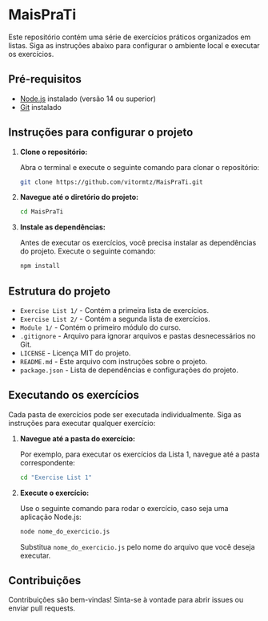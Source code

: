 
# MaisPraTi

Este repositório contém uma série de exercícios práticos organizados em listas. Siga as instruções abaixo para configurar o ambiente local e executar os exercícios.

## Pré-requisitos

- [Node.js](https://nodejs.org/en/) instalado (versão 14 ou superior)
- [Git](https://git-scm.com/) instalado

## Instruções para configurar o projeto

1. **Clone o repositório:**

   Abra o terminal e execute o seguinte comando para clonar o repositório:

   ```bash
   git clone https://github.com/vitormtz/MaisPraTi.git
   ```

2. **Navegue até o diretório do projeto:**

   ```bash
   cd MaisPraTi
   ```

3. **Instale as dependências:**

   Antes de executar os exercícios, você precisa instalar as dependências do projeto. Execute o seguinte comando:

   ```bash
   npm install
   ```

## Estrutura do projeto

- `Exercise List 1/` - Contém a primeira lista de exercícios.
- `Exercise List 2/` - Contém a segunda lista de exercícios.
- `Module 1/` - Contém o primeiro módulo do curso.
- `.gitignore` - Arquivo para ignorar arquivos e pastas desnecessários no Git.
- `LICENSE` - Licença MIT do projeto.
- `README.md` - Este arquivo com instruções sobre o projeto.
- `package.json` - Lista de dependências e configurações do projeto.

## Executando os exercícios

Cada pasta de exercícios pode ser executada individualmente. Siga as instruções para executar qualquer exercício:

1. **Navegue até a pasta do exercício:**

   Por exemplo, para executar os exercícios da Lista 1, navegue até a pasta correspondente:

   ```bash
   cd "Exercise List 1"
   ```

2. **Execute o exercício:**

   Use o seguinte comando para rodar o exercício, caso seja uma aplicação Node.js:

   ```bash
   node nome_do_exercicio.js
   ```

   Substitua `nome_do_exercicio.js` pelo nome do arquivo que você deseja executar.

## Contribuições

Contribuições são bem-vindas! Sinta-se à vontade para abrir issues ou enviar pull requests.
